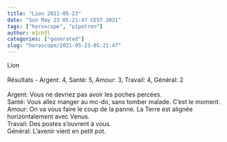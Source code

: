 ```yaml
---
title: "Lion 2021-05-23"
date: "Sun May 23 05:21:47 CEST 2021"
tags: ["horoscope", "pipotron"]
author: m1ch3l
categories: ["generated"]
slug: "horoscope/2021-05-23-05:21:47"
---
```


Lion<br>
<br>
Résultats - Argent: 4, Santé: 5, Amour: 3, Travail: 4, Général: 2<br>
<br>
Argent:  Vous ne devriez pas avoir les poches percées. <br>
Santé:   Vous allez manger au mc-do, sans tomber malade. C’est le moment.<br>
Amour:   On va vous faire le coup de la panne. La Terre est alignée horizontalement avec Venus.<br>
Travail: Des postes s’ouvrent à vous. <br>
Général: L’avenir vient en petit pot.<br>
